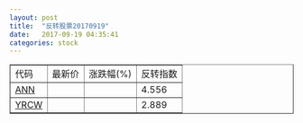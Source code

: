 ```yaml
---
layout: post
title:  "反转股票20170919"
date:   2017-09-19 04:35:41
categories: stock
---
```


<script type="text/javascript">
var stockList = []
stockList.push('gb_ann');
stockList.push('gb_yrcw');
</script>

<table border="1">
 <tr>
 <td>代码</td>
  <td>最新价</td>
  <td>涨跌幅(%)</td>
 <td>反转指数</td>
</tr>
  <tr id="ann"><td><a href="http://stock.finance.sina.com.cn/usstock/quotes/ANN.html" target="_blank">ANN</a></td><td></td><td></td><td>4.556</td></tr>
  <tr id="yrcw"><td><a href="http://stock.finance.sina.com.cn/usstock/quotes/YRCW.html" target="_blank">YRCW</a></td><td></td><td></td><td>2.889</td></tr>
</table>

